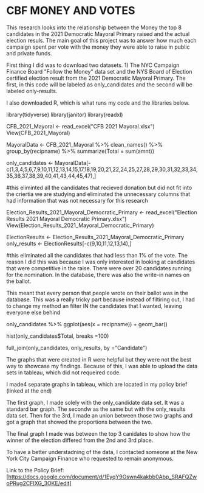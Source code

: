 # CBF MONEY AND VOTES
 
 This research looks into the relationship between the Money the top 8 candidates in the 2021 Democratic Mayoral Primary raised and the actual election resuls. The main goal of this project was to answer how much each campaign spent per vote with the money they were able to raise in public and private funds.
 
 First thing I did was to download two datasets. 1) The NYC Campaign Finance Board "Follow the Money" data set and the NYS Board of Election certified election result from the 2021 Democratic Mayoral Primary. The first, in this code will be labeled as only_candidates and the second will be labeled only-results.
 
 I also downloaded R, which is what runs my code and the libraries below.
 
library(tidyverse)
library(janitor)
library(readxl)

CFB_2021_Mayoral <- read_excel("CFB 2021 Mayoral.xlsx")
View(CFB_2021_Mayoral)

MayoralData <- CFB_2021_Mayoral %>% 
  clean_names() %>% 
  group_by(recipname) %>% 
  summarize(Total = sum(amnt))

only_candidates <- MayoralData[-c(1,3,4,5,6,7,9,10,11,12,13,14,15,17,18,19,20,21,22,24,25,27,28,29,30,31,32,33,34,35,36,37,38,39,40,41,43,44,45,47),]

#this eliminted all the candidates that recieved donation but did not fit into the criertia we are studying and eliminated the unnecessary columns that had information that was not necessary for this research 

Election_Results_2021_Mayoral_Democratic_Primary <- read_excel("Election Results 2021 Mayoral Democratic Primary.xlsx")
View(Election_Results_2021_Mayoral_Democratic_Primary)

ElectionResults <- Election_Results_2021_Mayoral_Democratic_Primary
only_results <- ElectionResults[-c(9,10,11,12,13,14),]

#this eliminated all the candidates that had less than 1% of the vote. The reason I did this was because I was only interested in looking at candidates that were competitive in the raise. There were over 20 candidates running for the nomination. In the database, there was also the write-in names on the ballot.

This meant that every person that people wrote on their ballot was in the database. This was a really tricky part because instead of filtiring out, I had to change my method an filter IN the candidates that I wanted, leaving everyone else behind

only_candidates %>% ggplot(aes(x = recipname)) +
  geom_bar()

hist(only_candidates$Total, breaks =100)

full_join(only_candidates, only_results, by ="Candidate")

The graphs that were created in R were helpful but they were not the best way to showcase my findings. Because of this, I was able to upload the data sets in tableau, which did not requeired code. 

I made4 separate graphs in tableau, which are located in my policy brief (linked at the end)

The first graph, I made solely with the only_candidate data set. It was a standard bar graph. The secondw as the same but with the only_results data set. Then for the 3rd, I made an union between those two graphs and got a graph that showed the proportions between the two.

The final graph I made was between the top 3 canidates to show how the winner of the election differed from the 2nd and 3rd place. 

 To have a better understadning of the data, I contacted someone at the New York City Campaign Finance who requested to remain anonymous.
 
Link to the Policy Brief: [https://docs.google.com/document/d/1EyqY9Gswn4kakbb0Abp_SRAFQZwoPRug2CFIXG_3OKE/edit]
